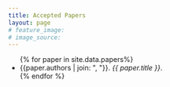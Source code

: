 ```yaml
---
title: Accepted Papers
layout: page
# feature_image:
# image_source:
---
```


<div class="container"></div>

<ul>
  {% for paper in site.data.papers%}
      <li>
        {{paper.authors | join: ", "}}.
        <em>{{ paper.title }}</em>.
      </li>
  {% endfor %}
</ul>
